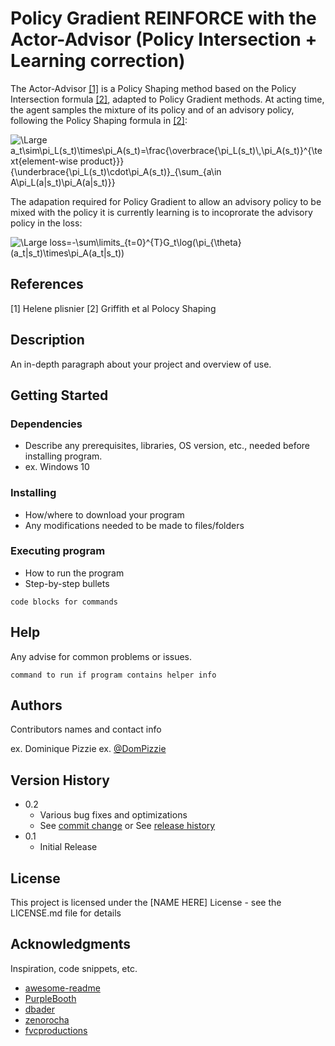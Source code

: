 # Policy Gradient REINFORCE with the Actor-Advisor (Policy Intersection + Learning correction)

The Actor-Advisor [[1]](#1) is a Policy Shaping method based on the Policy Intersection formula [[2]](#2), adapted to Policy Gradient methods. At acting time, the agent samples the mixture of its policy and of an advisory policy, following the Policy Shaping formula in [[2]](#2):

<img src="https://latex.codecogs.com/svg.latex?\Large&space;a_t\sim\pi_L(s_t)\times\pi_A(s_t)=\frac{\overbrace{\pi_L(s_t)\,\pi_A(s_t)}^{\text{element-wise product}}}{\underbrace{\pi_L(s_t)\cdot\pi_A(s_t)}_{\sum_{a\in A\pi_L(a|s_t)\pi_A(a|s_t)}}" title="\Large a_t\sim\pi_L(s_t)\times\pi_A(s_t)=\frac{\overbrace{\pi_L(s_t)\,\pi_A(s_t)}^{\text{element-wise product}}}{\underbrace{\pi_L(s_t)\cdot\pi_A(s_t)}_{\sum_{a\in A\pi_L(a|s_t)\pi_A(a|s_t)}}" />

The adapation required for Policy Gradient to allow an advisory policy to be mixed with the policy it is currently learning is to incoprorate the advisory policy in the loss:

<img src="https://latex.codecogs.com/svg.latex?\Large&space;loss=-\sum\limits_{t=0}^{T}G_t\log(\pi_{\theta}(a_t|s_t)\times\pi_A(a_t|s_t))" title="\Large loss=-\sum\limits_{t=0}^{T}G_t\log(\pi_{\theta}(a_t|s_t)\times\pi_A(a_t|s_t))" />

## References
<a id="1">[1]</a>
Helene plisnier
<a id="2">[2]</a>
Griffith et al Polocy Shaping

## Description

An in-depth paragraph about your project and overview of use.

## Getting Started

### Dependencies

* Describe any prerequisites, libraries, OS version, etc., needed before installing program.
* ex. Windows 10

### Installing

* How/where to download your program
* Any modifications needed to be made to files/folders

### Executing program

* How to run the program
* Step-by-step bullets
```
code blocks for commands
```

## Help

Any advise for common problems or issues.
```
command to run if program contains helper info
```

## Authors

Contributors names and contact info

ex. Dominique Pizzie
ex. [@DomPizzie](https://twitter.com/dompizzie)

## Version History

* 0.2
    * Various bug fixes and optimizations
    * See [commit change]() or See [release history]()
* 0.1
    * Initial Release

## License

This project is licensed under the [NAME HERE] License - see the LICENSE.md file for details

## Acknowledgments

Inspiration, code snippets, etc.
* [awesome-readme](https://github.com/matiassingers/awesome-readme)
* [PurpleBooth](https://gist.github.com/PurpleBooth/109311bb0361f32d87a2)
* [dbader](https://github.com/dbader/readme-template)
* [zenorocha](https://gist.github.com/zenorocha/4526327)
* [fvcproductions](https://gist.github.com/fvcproductions/1bfc2d4aecb01a834b46)
